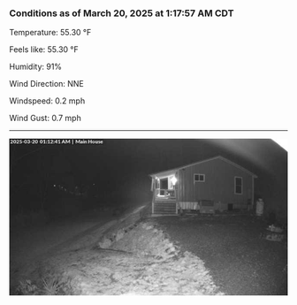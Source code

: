 ### Conditions as of March 20, 2025 at 1:17:57 AM CDT 

Temperature: 55.30 &deg;F

Feels like: 55.30 &deg;F

Humidity: 91%

Wind Direction: NNE

Windspeed: 0.2 mph

Wind Gust: 0.7 mph

---

<img src="./images/latest.jpeg"/>

